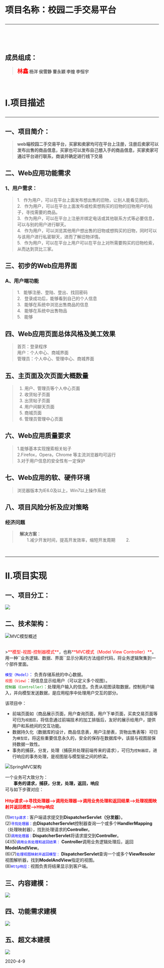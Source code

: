 # **项目名称：校园二手交易平台**<hr><br>

## 成员组成：<br>
>**<font size =4 color="red">林鑫</font> 杨洋 侯雪静 曹永颖 李煌 李恒宇**
<br>

# I.项目描述<hr>
## 一、项目简介：<br>
>**web端校园二手交易平台，买家和卖家均可在平台上注册，注册后卖家可以发布出售的商品信息，买家也可以发布自己想入手的商品信息，买家卖家可通过平台进行联系，商谈并确定进行线下交易**
## 二、Web应用功能需求 
### 1、用户需求：

> 1.&ensp;&nbsp;作为用户，可以在平台上面发布想出售的旧物，让别人能看见我的。<br>
> 2.&ensp;&nbsp;作为用户，可以在平台上面发布或检索想购买的旧物的旧物用户的帖子，寻找需要的商品。<br>
> 3.&ensp;&nbsp;作为用户，可以在平台上注册并绑定电话或其他联系方式等必要信息，可以与别的用户进行聊天。<br>
> 4.&ensp;&nbsp;作为用户，可以浏览其他用户想出售的旧物或想购买的旧物，同时可以与该用户进行私密聊天，进而了解旧物详情。<br>
>5.&ensp;&nbsp;作为用户，可以在平台上用户可以在平台上对所需要购买的旧物检索，从而达到货比三家。



## 三、初步的Web应用界面
### A、用户端功能
>1.&ensp;&nbsp;能够注册、登陆、登出、找回密码<br>
>2.&ensp;&nbsp;登录成功后，能够看到自己的个人信息<br>
>3.&ensp;&nbsp;能够在系统中浏览出售商品的信息<br>
>4.&ensp;&nbsp;能够在系统中出售物品<br>
>5.&ensp;&nbsp;能够
    

    
## 四、Web应用页面总体风格及美工效果
>首页：登录程序<br>
>用户：个人中心、商城界面<br>
>管理员：个人中心、管理中心、商城界面<br>
    
## 五、主页面及次页面大概数量
>1. 用户、管理员等个人中心页面
>2. 收货帖子页面
>3. 出货帖子页面
>4. 用户间聊天页面
>5. 商城页面
>6. 管理员管理中心页面
      
## 六、Web应用质量要求 
   >1.能够基本实现搜索相关帖子<br>
   >2.Firefox，Opera，Chrome 等主流浏览器均可运行<br>
   >3.对于用户信息的安全性有一定保护
    
    
## 七、Web应用的软、硬件环境 
  >浏览器版本为IE6.0及以上，Win7以上操作系统
  
## 八、项目风险分析及应对策略
### 经济问题
>&nbsp;&nbsp;**解决方案**：<br>
&nbsp;&nbsp;&nbsp;&nbsp;&nbsp;&nbsp;&nbsp;&nbsp;1.减少开发时间，提高开发效率，缩短开发周期
&nbsp;&nbsp;&nbsp;&nbsp;&nbsp;&nbsp;&nbsp;&nbsp;2.
 
<br>
<hr>


# II.项目实现

## 一、项目分工：
![](https://img-blog.csdnimg.cn/20200409222158769.png?x-oss-process=image/watermark,type_ZmFuZ3poZW5naGVpdGk,shadow_10,text_aHR0cHM6Ly9ibG9nLmNzZG4ubmV0L3dlaXhpbl80MzQ1MjQyNA==,size_16,color_FFFFFF,t_70)

## 二、技术架构：
![MVC模型概述](<https://images2018.cnblogs.com/blog/1027054/201805/1027054-20180521151956650-1028459743.png>)

<br>
><font color="red">**模型-视图-控制器模式**</font>，也称<font color="red">**MVC模式（Model View Controller）**</font>。用一种``业务逻辑、数据、界面``显示分离的方法组织代码，将业务逻辑聚集到一个部件里面。
<br>

<font color="blue">``模型（Model）``：</font> 负责存储系统的中心数据。<br>
<font color="red">``视图（View）``：</font>将信息显示给用户（可以定义多个视图）。  
<font color="green">``控制器（Controller）``：</font>处理用户输入的信息。负责从视图读取数据，控制用户输入，并向模型发送数据，是应用程序中处理用户交互的部分。

该项目中：  

- 前端页面如（商品展示页面，用户查询页面，用户下单页面，买卖交易页面等可归为``视图层``，将信息通过前端技术的加工排版后，友好的展示给用户，提供用户和系统间的交互功能。  
- 数据持久化（数据库的设计，商品信息表，用户注册表，货物出售表等）可归为``模型层``，将这些重要信息永久的，安全的保存在数据库中，该层与视图层保持数据一致性。  
- 事务的捕获，分发，处理（捕获并处理前端传来的请求），可归为``控制器层``，进行响应的事务处理，是视图层与模型层之间的桥梁。  
  
    
    
  

![SpringMVC架构](<https://images2018.cnblogs.com/blog/1027054/201805/1027054-20180522173053209-1511254402.png>)

一个业务可大致分为：<br>
&nbsp;&nbsp;&nbsp;&nbsp;&nbsp;&nbsp;&nbsp;**事务的请求，捕获，分发，处理，返回，响应**<br>
可与如下步骤对应：<br>  
<font color="red">**Http请求——>寻找处理器——>调用处理器——>调用业务处理和返回结果——>处理视图映射并返回模型——>Http响应** </font> 

(1)<font color="blue">``Http请求：``</font>客户端请求提交到**DispatcherServlet（分发器）**。  
(2)<font color="blue">``寻找处理器：``</font>由**DispatcherServlet**控制器查询一个或多个**HandlerMapping**（处理映射器），找到处理请求的**Controller**。  
(3)<font color="blue">``调用处理器：``</font>**DispatcherServlet**将请求提交到**Controller**。  
(4)(5)<font color="blue">``调用业务处理和返回结果：``</font>  **Controller**调用业务逻辑处理后，返回**ModelAndView**。  
(6)(7)<font color="blue">``处理视图映射并返回模型：``</font> **DispatcherServlet**查询一个或多个**ViewResoler**视图解析器，找到**ModelAndView**指定的视图。  
(8)<font color="blue">``Http响应：``</font>视图负责将结果显示到客户端。

## 三、内容建模：

![](https://ae01.alicdn.com/kf/H2d4555f5d6194e55845de4af372c32b9Z.jpg)

## 四、功能需求建模
![](https://ae01.alicdn.com/kf/Hb3fd651ddc064880b1c91d8cef73143a1.jpg)

## 五、超文本建模
![](https://ae01.alicdn.com/kf/H1d866132275c4ed38b45e0ebda1d641d3.jpg)

2020-4-9
